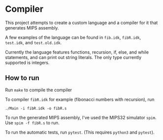 # Compiler

This project attempts to create a custom language and a compiler for it that generates MIPS assembly.

A few examples of the language can be found in `fib.idk`, `fibR.idk`, `test.idk`, and `test.old.idk`.

Currently the language features functions, recursion, if, else, and while statements, and can print out string literals. The only type currently supported is integers.

## How to run

Run `make` to compile the compiler

To compiler `fibR.idk` for example (fibonacci numbers with recursion), run 

`./Main -i fibR.idk -o fibR.s`

To run the generated MIPS assembly, I've used the MIPS32 simulator `spim`. Use `spim -f fibR.s` to run.

To run the automatic tests, run `pytest`. (This requires `python3` and `pytest`).

